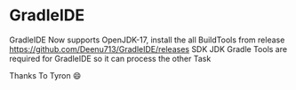 # GradleIDE

GradleIDE Now supports OpenJDK-17, install the all BuildTools from release 
https://github.com/Deenu713/GradleIDE/releases
SDK JDK Gradle Tools are required for GradleIDE so it can process the other Task






Thanks To Tyron
       😄
